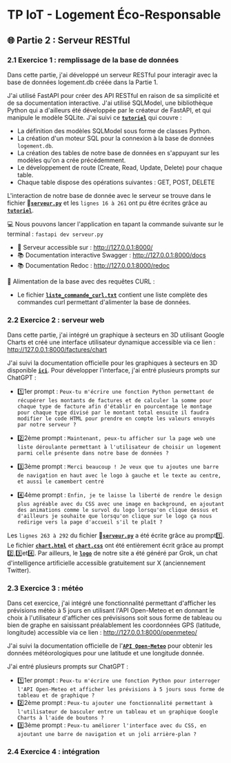 # TP IoT - Logement Éco-Responsable

## 🌐 Partie 2 : Serveur RESTful
### 2.1 Exercice 1 : remplissage de la base de données
Dans cette partie, j'ai développé un serveur RESTful pour interagir avec la base de données logement.db créée dans la Partie 1.

J'ai utilisé FastAPI pour créer des API RESTful en raison de sa simplicité et de sa documentation interactive.
J'ai utilisé SQLModel, une bibliothèque Python qui a d'ailleurs été développée par le créateur de FastAPI, et qui manipule le modèle SQLite.
J'ai suivi ce **[`tutoriel`](https://fastapi.tiangolo.com/tutorial/sql-databases/)** qui couvre :
- La définition des modèles SQLModel sous forme de classes Python.
- La création d'un moteur SQL pour la connexion à la base de données ```logement.db```.
- La création des tables de notre base de données en s'appuyant sur les modèles qu'on a crée précédemment. 
- Le développement de route (Create, Read, Update, Delete) pour chaque table.
- Chaque table dispose des opérations suivantes : GET, POST, DELETE

L'interaction de notre base de donnée avec le serveur se trouve dans le fichier **🐍[`serveur.py`](https://github.com/AyoubLADJICI/Logement-eco-responsable/blob/main/serveur.py)** et les ```lignes 16 à 261``` ont pu être écrites grâce au **[`tutoriel`](https://fastapi.tiangolo.com/tutorial/sql-databases/)**.

💻 Nous pouvons lancer l'application en tapant la commande suivante sur le terminal : ```fastapi dev serveur.py```
- 🚀 Serveur accessible sur : http://127.0.0.1:8000/
- 📚 Documentation interactive Swagger : http://127.0.0.1:8000/docs
- 📚 Documentation Redoc : http://127.0.0.1:8000/redoc

📄 Alimentation de la base avec des requêtes CURL :
- Le fichier **[`liste_commande_curl.txt`](https://github.com/AyoubLADJICI/Logement-eco-responsable/blob/main/liste_commande_curl.txt)** contient une liste complète des commandes curl permettant d'alimenter la base de données.

### 2.2 Exercice 2 : serveur web
Dans cette partie, j'ai intégré un graphique à secteurs en 3D utilisant Google Charts et créé une interface utilisateur dynamique accessible via ce lien : http://127.0.0.1:8000/factures/chart

J'ai suivi la documentation officielle pour les graphiques à secteurs en 3D disponible **[`ici`](https://developers-dot-devsite-v2-prod.appspot.com/chart/interactive/docs/gallery/piechart)**.
Pour développer l'interface, j'ai entré plusieurs prompts sur ChatGPT :

- 1️⃣1er prompt : ```Peux-tu m'écrire une fonction Python permettant de récupérer les montants de factures et de calculer la somme pour chaque type de facture afin d'établir en pourcentage le montage pour chaque type divisé par le montant total ensuite il faudra modifier le code HTML pour prendre en compte les valeurs envoyés par notre serveur ? ```

- 2️⃣2ème prompt : ```Maintenant, peux-tu afficher sur la page web une liste déroulante permettant à l'utilisateur de choisir un logement parmi celle présente dans notre base de données ? ```

- 3️⃣3ème prompt : ```Merci beaucoup ! Je veux que tu ajoutes une barre de navigation en haut avec le logo à gauche et le texte au centre, et aussi le camembert centré```

- 4️⃣4ème prompt : ```Enfin, je te laisse la liberté de rendre le design plus agréable avec du CSS avec une image en background, en ajoutant des animations comme le survol du logo lorsqu'on clique dessus et d'ailleurs je souhaite que lorsqu'on clique sur le logo ça nous redirige vers la page d'accueil s'il te plaît ?```

Les ```lignes 263 à 292``` du fichier **🐍[`serveur.py`](https://github.com/AyoubLADJICI/Logement-eco-responsable/blob/main/serveur.py)** a été écrite grâce au prompt1️⃣. Le fichier **[`chart.html`](https://github.com/AyoubLADJICI/Logement-eco-responsable/blob/main/templates/chart.html)** et **[`chart.css`](https://github.com/AyoubLADJICI/Logement-eco-responsable/blob/main/static/css/chart.css)** ont été entièrement écrit grâce au prompt 2️⃣,3️⃣et4️⃣. Par ailleurs, le **[`logo`](https://github.com/AyoubLADJICI/Logement-eco-responsable/blob/main/static/images/logo.png)** de notre site a été généré par Grok, un chat d'intelligence artificielle accessible gratuitement sur X (anciennement Twitter).

### 2.3 Exercice 3 : météo
Dans cet exercice, j'ai intégré une fonctionnalité permettant d'afficher les prévisions météo à 5 jours en utilisant l'API Open-Meteo et en donnant le choix à l'utilisateur d'afficher ces prévisisons soit sous forme de tableau ou bien de graphe en saisissant préalablement les coordonnées GPS (latitude, longitude) accessible via ce lien : http://127.0.0.1:8000/openmeteo/

J'ai suivi la documentation officielle de l'**[`API Open-Meteo`](https://open-meteo.com/en/docs)** pour obtenir les données météorologiques pour une latitude et une longitude donnée.  

J'ai entré plusieurs prompts sur ChatGPT : 

- 1️⃣1er prompt  : ```Peux-tu m'écrire une fonction Python pour interroger l'API Open-Meteo et afficher les prévisions à 5 jours sous forme de tableau et de graphique ? ```
- 2️⃣2ème prompt : ```Peux-tu ajouter une fonctionnalité permettant à l'utilisateur de basculer entre un tableau et un graphique Google Charts à l'aide de boutons ? ```
- 3️⃣3ème prompt : ```Peux-tu améliorer l'interface avec du CSS, en ajoutant une barre de navigation et un joli arrière-plan ? ```

### 2.4 Exercice 4 : intégration



 
